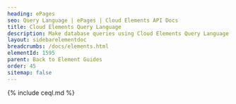 ```yaml
---
heading: ePages
seo: Query Language | ePages | Cloud Elements API Docs
title: Cloud Elements Query Language
description: Make database queries using Cloud Elements Query Language.
layout: sidebarelementdoc
breadcrumbs: /docs/elements.html
elementId: 1595
parent: Back to Element Guides
order: 45
sitemap: false
---
```


{% include ceql.md %}
